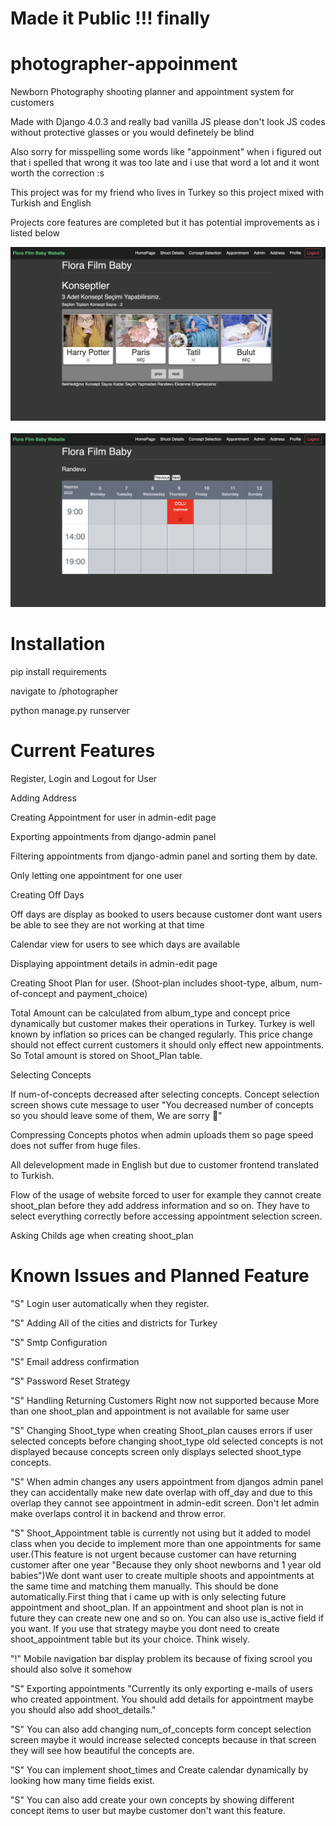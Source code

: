# Made it Public !!! finally

# photographer-appoinment
Newborn Photography shooting planner and appointment system for customers

Made with Django 4.0.3 and really bad vanilla JS please don't look JS codes without protective glasses or you would definetely be blind

Also sorry for misspelling some words like "appoinment" when i figured out that i spelled that wrong it was too late and i use that word a lot and it wont worth the correction :s

This project was for my friend who lives in Turkey so this project mixed with Turkish and English

Projects core features are completed but it has potential improvements as i listed below

<img src="screenshots/ss1.png" alt="Screen Shot">
<br><br>
<img src="screenshots/ss2.png" alt="Screen Shot">

# Installation

pip install requirements

navigate to /photographer

python manage.py runserver

# Current Features

Register, Login and Logout for User

Adding Address 

Creating Appointment for user in admin-edit page

Exporting appointments from django-admin panel

Filtering appointments from django-admin panel and sorting them by date.

Only letting one appointment for one user

Creating Off Days

Off days are display as booked to users because customer dont want users be able to see they are not working at that time

Calendar view for users to see which days are available

Displaying appointment details in admin-edit page

Creating Shoot Plan for user. (Shoot-plan includes shoot-type, album, num-of-concept and payment_choice)

Total Amount can be calculated from album_type and concept price dynamically but customer makes their operations in Turkey. Turkey is well known by inflation so prices can be changed regularly. This price change should not effect current customers it should only effect new appointments. So Total amount is stored on Shoot_Plan table.

Selecting Concepts

If num-of-concepts decreased after selecting concepts. Concept selection screen shows cute message to user "You decreased number of concepts so you should leave some of them, We are sorry 🥲"

Compressing Concepts photos when admin uploads them so page speed does not suffer from huge files.

All delevelopment made in English but due to customer frontend translated to Turkish.

Flow of the usage of website forced to user for example they cannot create shoot_plan before they add address information and so on. They have to select everything correctly before accessing appointment selection screen.

Asking Childs age when creating shoot_plan

# Known Issues and Planned Feature
"S" Login user automatically when they register.

"S" Adding All of the cities and districts for Turkey

"S" Smtp Configuration

"S" Email address confirmation

"S" Password Reset Strategy

"S" Handling Returning Customers Right now not supported because More than one shoot_plan and appointment is not available for same user

"S" Changing Shoot_type when creating Shoot_plan causes errors if user selected concepts before changing shoot_type old selected concepts is
not displayed because concepts screen only displays selected shoot_type concepts.

"S" When admin changes any users appointment from djangos admin panel they can accidentally make new date overlap with off_day and due to this 
overlap they cannot see appointment in admin-edit screen. Don't let admin make overlaps control it in backend and throw error.

"S" Shoot_Appointment table is currently not using but it added to model class when you decide to implement more than one appointments for same user.(This feature is not urgent because customer can have returning customer after one year "Because they only shoot newborns and 1 year old babies")We dont want user to create multiple shoots and appointments at the same time and matching them manually. This should be done automatically.First thing that i came up with is only selecting future appointment and shoot_plan. If an appointment and shoot plan is not in future they can create new one and so on. You can also use is_active field if you want. If you use that strategy maybe you dont need to create shoot_appointment table but its your choice. Think wisely.

"!" Mobile navigation bar display problem its because of fixing scrool you should also solve it somehow

"S" Exporting appointments "Currently its only exporting e-mails of users who created appointment. You should add details for appointment maybe you should also add shoot_details."

"S" You can also add changing num_of_concepts form concept selection screen maybe it would increase selected concepts because in that screen they will see how beautiful the concepts are.

"S" You can implement shoot_times and Create calendar dynamically by looking how many time fields exist.

"S" You can also add create your own concepts by showing different concept items to user but maybe customer don't want this feature.


